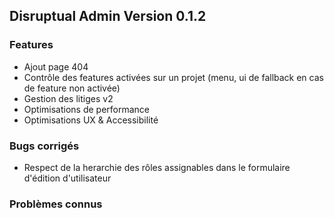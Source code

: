 ## Disruptual Admin Version 0.1.2

### Features

- Ajout page 404
- Contrôle des features activées sur un projet (menu, ui de fallback en cas de feature non activée)
- Gestion des litiges v2
- Optimisations de performance
- Optimisations UX & Accessibilité

### Bugs corrigés

- Respect de la herarchie des rôles assignables dans le formulaire d'édition d'utilisateur

### Problèmes connus
